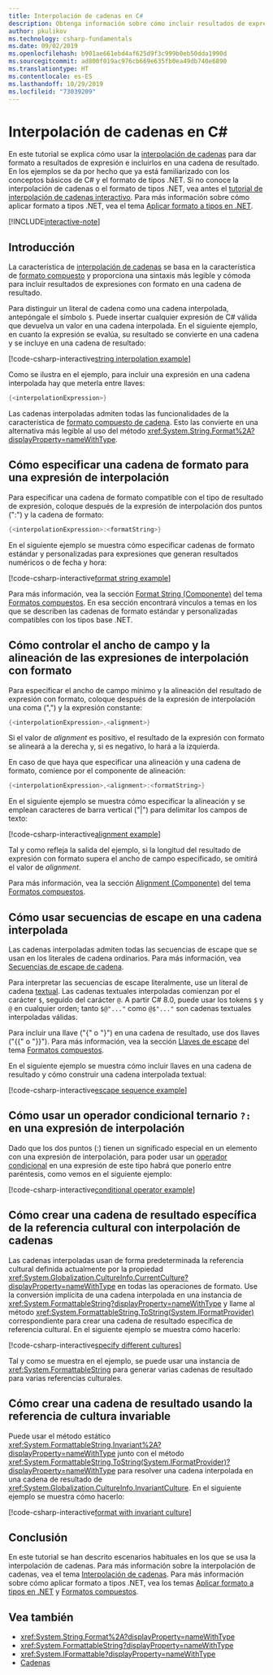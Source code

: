 ```yaml
---
title: Interpolación de cadenas en C#
description: Obtenga información sobre cómo incluir resultados de expresión con formato en una cadena de resultado en C# con la interpolación de cadenas.
author: pkulikov
ms.technology: csharp-fundamentals
ms.date: 09/02/2019
ms.openlocfilehash: b901ae661ebd4af625d9f3c999b0eb50dda1990d
ms.sourcegitcommit: ad800f019ac976cb669e635fb0ea49db740e6890
ms.translationtype: HT
ms.contentlocale: es-ES
ms.lasthandoff: 10/29/2019
ms.locfileid: "73039209"
---
```

# <a name="string-interpolation-in-c"></a>Interpolación de cadenas en C\#

En este tutorial se explica cómo usar la [interpolación de cadenas](../language-reference/tokens/interpolated.md) para dar formato a resultados de expresión e incluirlos en una cadena de resultado. En los ejemplos se da por hecho que ya está familiarizado con los conceptos básicos de C# y el formato de tipos .NET. Si no conoce la interpolación de cadenas o el formato de tipos .NET, vea antes el [tutorial de interpolación de cadenas interactivo](exploration/interpolated-strings.yml). Para más información sobre cómo aplicar formato a tipos .NET, vea el tema [Aplicar formato a tipos en .NET](../../standard/base-types/formatting-types.md).

[!INCLUDE[interactive-note](~/includes/csharp-interactive-note.md)]

## <a name="introduction"></a>Introducción

La característica de [interpolación de cadenas](../language-reference/tokens/interpolated.md) se basa en la característica de [formato compuesto](../../standard/base-types/composite-formatting.md) y proporciona una sintaxis más legible y cómoda para incluir resultados de expresiones con formato en una cadena de resultado.

Para distinguir un literal de cadena como una cadena interpolada, antepóngale el símbolo `$`. Puede insertar cualquier expresión de C# válida que devuelva un valor en una cadena interpolada. En el siguiente ejemplo, en cuanto la expresión se evalúa, su resultado se convierte en una cadena y se incluye en una cadena de resultado:

[!code-csharp-interactive[string interpolation example](~/samples/snippets/csharp/tutorials/string-interpolation/Program.cs#1)]

Como se ilustra en el ejemplo, para incluir una expresión en una cadena interpolada hay que meterla entre llaves:

```csharp
{<interpolationExpression>}
```

Las cadenas interpoladas admiten todas las funcionalidades de la característica de [formato compuesto de cadena](../../standard/base-types/composite-formatting.md). Esto las convierte en una alternativa más legible al uso del método <xref:System.String.Format%2A?displayProperty=nameWithType>.

## <a name="how-to-specify-a-format-string-for-an-interpolation-expression"></a>Cómo especificar una cadena de formato para una expresión de interpolación

Para especificar una cadena de formato compatible con el tipo de resultado de expresión, coloque después de la expresión de interpolación dos puntos (":") y la cadena de formato:

```csharp
{<interpolationExpression>:<formatString>}
```

En el siguiente ejemplo se muestra cómo especificar cadenas de formato estándar y personalizadas para expresiones que generan resultados numéricos o de fecha y hora:

[!code-csharp-interactive[format string example](~/samples/snippets/csharp/tutorials/string-interpolation/Program.cs#2)]

Para más información, vea la sección [Format String (Componente)](../../standard/base-types/composite-formatting.md#format-string-component) del tema [Formatos compuestos](../../standard/base-types/composite-formatting.md). En esa sección encontrará vínculos a temas en los que se describen las cadenas de formato estándar y personalizadas compatibles con los tipos base .NET.

## <a name="how-to-control-the-field-width-and-alignment-of-the-formatted-interpolation-expression"></a>Cómo controlar el ancho de campo y la alineación de las expresiones de interpolación con formato

Para especificar el ancho de campo mínimo y la alineación del resultado de expresión con formato, coloque después de la expresión de interpolación una coma (",") y la expresión constante:

```csharp
{<interpolationExpression>,<alignment>}
```

Si el valor de *alignment* es positivo, el resultado de la expresión con formato se alineará a la derecha y, si es negativo, lo hará a la izquierda.

En caso de que haya que especificar una alineación y una cadena de formato, comience por el componente de alineación:

```csharp
{<interpolationExpression>,<alignment>:<formatString>}
```

En el siguiente ejemplo se muestra cómo especificar la alineación y se emplean caracteres de barra vertical ("|") para delimitar los campos de texto:

[!code-csharp-interactive[alignment example](~/samples/snippets/csharp/tutorials/string-interpolation/Program.cs#3)]

Tal y como refleja la salida del ejemplo, si la longitud del resultado de expresión con formato supera el ancho de campo especificado, se omitirá el valor de *alignment*.

Para más información, vea la sección [Alignment (Componente)](../../standard/base-types/composite-formatting.md#alignment-component) del tema [Formatos compuestos](../../standard/base-types/composite-formatting.md).

## <a name="how-to-use-escape-sequences-in-an-interpolated-string"></a>Cómo usar secuencias de escape en una cadena interpolada

Las cadenas interpoladas admiten todas las secuencias de escape que se usan en los literales de cadena ordinarios. Para más información, vea [Secuencias de escape de cadena](../programming-guide/strings/index.md#string-escape-sequences).

Para interpretar las secuencias de escape literalmente, use un literal de cadena [textual](../language-reference/tokens/verbatim.md). Las cadenas textuales interpoladas comienzan por el carácter `$`, seguido del carácter `@`. A partir C# 8.0, puede usar los tokens `$` y `@` en cualquier orden; tanto `$@"..."` como `@$"..."` son cadenas textuales interpoladas válidas.

Para incluir una llave ("{" o "}") en una cadena de resultado, use dos llaves ("{{" o "}}"). Para más información, vea la sección [Llaves de escape](../../standard/base-types/composite-formatting.md#escaping-braces) del tema [Formatos compuestos](../../standard/base-types/composite-formatting.md).

En el siguiente ejemplo se muestra cómo incluir llaves en una cadena de resultado y cómo construir una cadena interpolada textual:

[!code-csharp-interactive[escape sequence example](~/samples/snippets/csharp/tutorials/string-interpolation/Program.cs#4)]

## <a name="how-to-use-a-ternary-conditional-operator--in-an-interpolation-expression"></a>Cómo usar un operador condicional ternario `?:` en una expresión de interpolación

Dado que los dos puntos (:) tienen un significado especial en un elemento con una expresión de interpolación, para poder usar un [operador condicional](../language-reference/operators/conditional-operator.md) en una expresión de este tipo habrá que ponerlo entre paréntesis, como vemos en el siguiente ejemplo:

[!code-csharp-interactive[conditional operator example](~/samples/snippets/csharp/tutorials/string-interpolation/Program.cs#5)]

## <a name="how-to-create-a-culture-specific-result-string-with-string-interpolation"></a>Cómo crear una cadena de resultado específica de la referencia cultural con interpolación de cadenas

Las cadenas interpoladas usan de forma predeterminada la referencia cultural definida actualmente por la propiedad <xref:System.Globalization.CultureInfo.CurrentCulture?displayProperty=nameWithType> en todas las operaciones de formato. Use la conversión implícita de una cadena interpolada en una instancia de <xref:System.FormattableString?displayProperty=nameWithType> y llame al método <xref:System.FormattableString.ToString(System.IFormatProvider)> correspondiente para crear una cadena de resultado específica de referencia cultural. En el siguiente ejemplo se muestra cómo hacerlo:

[!code-csharp-interactive[specify different cultures](~/samples/snippets/csharp/tutorials/string-interpolation/Program.cs#6)]

Tal y como se muestra en el ejemplo, se puede usar una instancia de <xref:System.FormattableString> para generar varias cadenas de resultado para varias referencias culturales.

## <a name="how-to-create-a-result-string-using-the-invariant-culture"></a>Cómo crear una cadena de resultado usando la referencia de cultura invariable

Puede usar el método estático <xref:System.FormattableString.Invariant%2A?displayProperty=nameWithType> junto con el método <xref:System.FormattableString.ToString(System.IFormatProvider)?displayProperty=nameWithType> para resolver una cadena interpolada en una cadena de resultado de <xref:System.Globalization.CultureInfo.InvariantCulture>. En el siguiente ejemplo se muestra cómo hacerlo:

[!code-csharp-interactive[format with invariant culture](~/samples/snippets/csharp/tutorials/string-interpolation/Program.cs#7)]

## <a name="conclusion"></a>Conclusión

En este tutorial se han descrito escenarios habituales en los que se usa la interpolación de cadenas. Para más información sobre la interpolación de cadenas, vea el tema [Interpolación de cadenas](../language-reference/tokens/interpolated.md). Para más información sobre cómo aplicar formato a tipos .NET, vea los temas [Aplicar formato a tipos en .NET](../../standard/base-types/formatting-types.md) y [Formatos compuestos](../../standard/base-types/composite-formatting.md).

## <a name="see-also"></a>Vea también

- <xref:System.String.Format%2A?displayProperty=nameWithType>
- <xref:System.FormattableString?displayProperty=nameWithType>
- <xref:System.IFormattable?displayProperty=nameWithType>
- [Cadenas](../programming-guide/strings/index.md)
